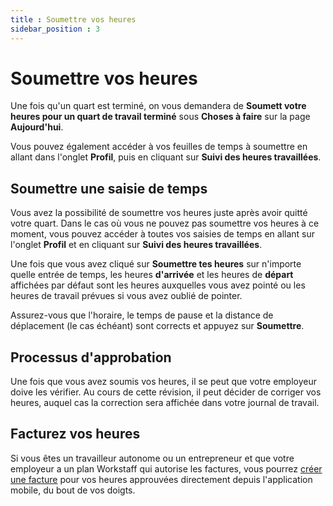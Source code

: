 ```yaml
---
title : Soumettre vos heures
sidebar_position : 3
---
```


# Soumettre vos heures

Une fois qu'un quart est terminé, on vous demandera de **Soumett votre heures pour un quart de travail terminé** sous **Choses à faire** sur la page **Aujourd'hui**.

Vous pouvez également accéder à vos feuilles de temps à soumettre en allant dans l'onglet **Profil**, puis en cliquant sur **Suivi des heures travaillées**.

## Soumettre une saisie de temps

Vous avez la possibilité de soumettre vos heures juste après avoir quitté votre quart. Dans le cas où vous ne pouvez pas soumettre vos heures à ce moment,
vous pouvez accéder à toutes vos saisies de temps en allant sur l'onglet **Profil** et en cliquant sur **Suivi des heures travaillées**.

Une fois que vous avez cliqué sur **Soumettre tes heures** sur n'importe quelle entrée de temps, les heures **d'arrivée** et les heures de **départ** affichées par défaut sont les heures auxquelles vous avez pointé ou les heures de travail prévues si vous avez oublié de pointer.

Assurez-vous que l'horaire, le temps de pause et la distance de déplacement (le cas échéant) sont corrects et appuyez sur **Soumettre**.

## Processus d'approbation

Une fois que vous avez soumis vos heures, il se peut que votre employeur doive les vérifier. Au cours de cette révision, il peut
décider de corriger vos heures, auquel cas la correction sera affichée dans votre journal de travail.

## Facturez vos heures

Si vous êtes un travailleur autonome ou un entrepreneur et que votre employeur a un plan Workstaff qui autorise les factures, vous pourrez
[créer une facture](../invoices.md) pour vos heures approuvées directement depuis l'application mobile, du bout de vos doigts. 

